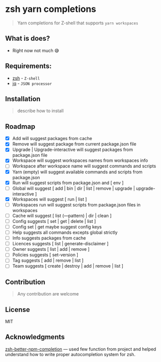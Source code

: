 # zsh yarn completions
> Yarn completions for Z-shell that supports `yarn workspaces`

## What is does?
- Right now not much 😅

## Requirements:
  - [zsh](https://github.com/zsh-users/zsh) - `Z-shell`
  - [jq](https://stedolan.github.io/jq/) - `JSON processor`

## Installation
> describe how to install

## Roadmap
- [x] Add will suggest packages from cache
- [x] Remove will suggest package from current package.json file
- [x] Upgrade | Upgrade-interactive will suggest packages from package.json file
- [x] Workspace will suggest workspaces names from workspaces info 
- [ ] Workspace after workspace name will suggest commands and scripts
- [x] Yarn (empty) will suggest available commands and scripts from package.json
- [x] Run will suggest scripts from package.json and [ env ]
- [ ] Global will suggest [ add | bin | dir | list | remove | upgrade | upgrade-interactive ]
- [x] Workspaces will suggest [ run | list ]
- [ ] Workspaces run will suggest scripts from package.json files in workspaces
- [ ] Cache will suggest [ list (—pattern) | dir | clean ]
- [ ] Config suggests [ set | get | delete | list ]
- [ ] Config set | get maybe suggest config keys
- [ ] Help suggests all commands excepts global strictly
- [ ] Info suggests packages from cache
- [ ] Licences suggests [ list | generate-disclaimer ]
- [ ] Owner suggests [ list | add | remove ]
- [ ] Policies suggests [ set-version ]
- [ ] Tag suggests [ add | remove | list ]
- [ ] Team suggests [ create | destroy | add | remove | list ]
 
## Contribution
> Any contribution are welcome

## License
MIT

## Acknowledgments 
[zsh-better-npm-completion](https://github.com/lukechilds/zsh-better-npm-completion) — used few function from project and helped understand how to write proper autocompletion system for zsh.
